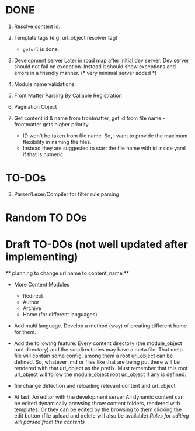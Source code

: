 # DONE
1. Resolve content id.
2. Template tags (e.g. url_object resolver tag) 
    - `geturl` is done. 
3. Development server
    Later in road map after initial dev server.
        Dev server should not fail on exception. Instead it should show exceptions and errors in a friendly manner.
    (* very minimal server added *)
    
4. Module name validations.
5. Front Matter Parsing By Callable Registration
6. Pagination Object
7. Get content id & name from frontmatter, get id from file name - frontmatter gets higher priority
    - ID won't be taken from file name. So, I want to provide the maximum flexibility in naming the files.
    - Instead they are suggested to start the file name with id inside yaml if that is numeric

# TO-DOs

3. Parser/Lexer/Compiler for filter rule parsing


# Random TO DOs

# Draft TO-DOs (not well updated after implementing)
** planning to change url name to content_name **

- More Content Modules
    - Redirect
    - Author
    - Archive
    - Home (for different languages)


- Add multi language.
    Develop a method (way) of creating different home for them.


- Add the following feature:
    Every content directory (the module_object root directory) and the subdirectories
     may have a meta file. That meta file will contain some config, among them 
     a root url_object can be defined. So, whatever .md or files like that are being put there will
     be rendered with that url_object as the prefix.
     Must remember that this root url_object will follow the module_object root url_object if any is defined.

- file change detection and reloading relevant content and url_object

- At last: An editor with the development server
    All dynamic content can be edited dynamically browsing throw content folders, rendered with templates.
    Or they can be edited by the browsing to them clicking the edit button (file upload and delete will also be available)
    *Rules for editing will parsed from the contents*

